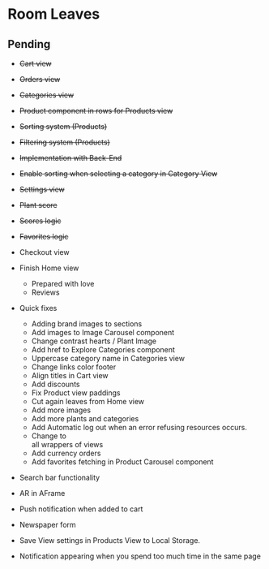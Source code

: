 # Room Leaves

## Pending

- ~~Cart view~~
- ~~Orders view~~
- ~~Categories view~~
- ~~Product component in rows for Products view~~
- ~~Sorting system (Products)~~
- ~~Filtering system (Products)~~
- ~~Implementation with Back-End~~
- ~~Enable sorting when selecting a category in Category View~~
- ~~Settings view~~
- ~~Plant score~~
- ~~Scores logic~~
- ~~Favorites logic~~


- Checkout view
- Finish Home view
    - Prepared with love
    - Reviews
- Quick fixes
    - Adding brand images to sections
    - Add images to Image Carousel component
    - Change contrast hearts / Plant Image
    - Add href to Explore Categories component
    - Uppercase category name in Categories view
    - Change links color footer
    - Align titles in Cart view
    - Add discounts
    - Fix Product view paddings
    - Cut again leaves from Home view
    - Add more images
    - Add more plants and categories
    - Add Automatic log out when an error refusing resources occurs.
    - Change to <main> all wrappers of views
    - Add currency orders
    - Add favorites fetching in Product Carousel component

- Search bar functionality
- AR in AFrame


- Push notification when added to cart
- Newspaper form
- Save View settings in Products View to Local Storage.
- Notification appearing when you spend too much time in the same page

